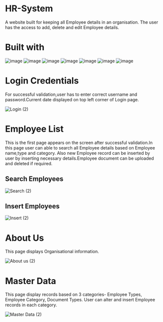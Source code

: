 # HR-System
A website built for keeping all Employee details in an organisation. The user has the access to add, delete and edit Employee details.
# Built with 
![image](https://user-images.githubusercontent.com/108291615/179401963-d7f359ab-a09b-4a03-a480-88eb006c43fa.png)
![image](https://user-images.githubusercontent.com/108291615/179402018-365cbfbf-9d95-4663-b1d1-615990355511.png)
![image](https://user-images.githubusercontent.com/108291615/179402231-184aa264-6f2c-48e4-b31b-7bcff167a6b2.png)
![image](https://user-images.githubusercontent.com/108291615/179402257-31f143ae-fd7e-4d63-adc8-2bac94241e4b.png)
![image](https://user-images.githubusercontent.com/108291615/179402289-4303b351-4dd4-45dc-989f-f4ba358021ca.png)
![image](https://user-images.githubusercontent.com/108291615/179402148-870f3be3-2985-454c-8b89-2ad294529e49.png)
![image](https://user-images.githubusercontent.com/108291615/179402169-8680faed-c0ec-4712-848b-4c01e7f807b5.png)
# Login Credentials
For successful validation,user has to enter correct username and password.Current date displayed on top left corner of Login page.


![Login (2)](https://user-images.githubusercontent.com/108291615/179404008-db644da9-c63a-4df0-b997-736182bc817e.png)
# Employee List
This is the first page appears on the screen after successful validation.In this page user can able to search all Employee details based on Employee name,type and category.
Also new Employee record can be inserted by user by inserting necessary details.Employee document can be uploaded and deleted if required. 
## Search Employees
![Search (2)](https://user-images.githubusercontent.com/108291615/179404118-e0260e84-a9e6-4207-94ea-638cd8c24baa.png)
## Insert Employees
![Insert (2)](https://user-images.githubusercontent.com/108291615/179404137-2e68dd47-ec1c-4fa4-ac0e-6ad3cf01ae3a.png)
# About Us
This page displays Organisational information.


![About us (2)](https://user-images.githubusercontent.com/108291615/179404145-ffce4275-be5b-4a98-ac4f-706dc8a4b825.png)
# Master Data
This page display records based on 3 categories- Employee Types, Employee Category, Document Types. 
User can alter and insert Employee records in each category.


![Master Data (2)](https://user-images.githubusercontent.com/108291615/179404151-11b36671-058f-401d-b9af-7d9b21dbcf9b.png)
